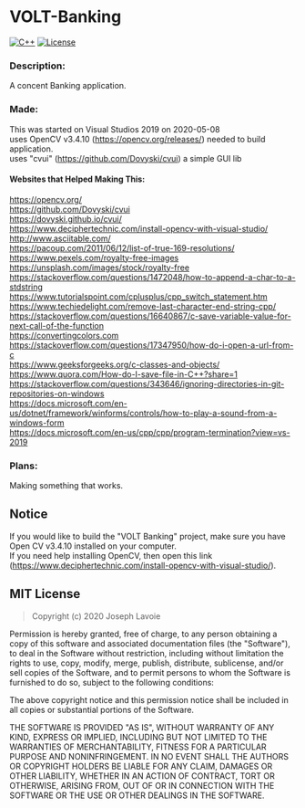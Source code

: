 # VOLT-Banking
[![C++](https://img.shields.io/badge/language-C%2B%2B-%23f34b7d.svg?style=plastic)](https://en.wikipedia.org/wiki/C%2B%2B)
[![License](https://img.shields.io/github/license/danielkrupinski/Osiris.svg?style=plastic)](LICENSE)

### Description:
A concent Banking application.

### Made:
This was started on Visual Studios 2019 on 2020-05-08  
uses OpenCV v3.4.10 (https://opencv.org/releases/) needed to build application.  
uses "cvui" (https://github.com/Dovyski/cvui) a simple GUI lib

#### Websites that Helped Making This:
https://opencv.org/  
https://github.com/Dovyski/cvui  
https://dovyski.github.io/cvui/  
https://www.deciphertechnic.com/install-opencv-with-visual-studio/  
http://www.asciitable.com/  
https://pacoup.com/2011/06/12/list-of-true-169-resolutions/  
https://www.pexels.com/royalty-free-images  
https://unsplash.com/images/stock/royalty-free  
https://stackoverflow.com/questions/1472048/how-to-append-a-char-to-a-stdstring  
https://www.tutorialspoint.com/cplusplus/cpp_switch_statement.htm  
https://www.techiedelight.com/remove-last-character-end-string-cpp/  
https://stackoverflow.com/questions/16640867/c-save-variable-value-for-next-call-of-the-function  
https://convertingcolors.com  
https://stackoverflow.com/questions/17347950/how-do-i-open-a-url-from-c  
https://www.geeksforgeeks.org/c-classes-and-objects/  
https://www.quora.com/How-do-I-save-file-in-C++?share=1  
https://stackoverflow.com/questions/343646/ignoring-directories-in-git-repositories-on-windows  
https://docs.microsoft.com/en-us/dotnet/framework/winforms/controls/how-to-play-a-sound-from-a-windows-form  
https://docs.microsoft.com/en-us/cpp/cpp/program-termination?view=vs-2019  

### Plans:
Making something that works.

## Notice
If you would like to build the "VOLT Banking" project, make sure you have Open CV v3.4.10 installed on your computer.  
If you need help installing OpenCV, then open this link (https://www.deciphertechnic.com/install-opencv-with-visual-studio/).

## MIT License

> Copyright (c) 2020 Joseph Lavoie

Permission is hereby granted, free of charge, to any person obtaining a copy
of this software and associated documentation files (the "Software"), to deal
in the Software without restriction, including without limitation the rights
to use, copy, modify, merge, publish, distribute, sublicense, and/or sell
copies of the Software, and to permit persons to whom the Software is
furnished to do so, subject to the following conditions:

The above copyright notice and this permission notice shall be included in all
copies or substantial portions of the Software.

THE SOFTWARE IS PROVIDED "AS IS", WITHOUT WARRANTY OF ANY KIND, EXPRESS OR
IMPLIED, INCLUDING BUT NOT LIMITED TO THE WARRANTIES OF MERCHANTABILITY,
FITNESS FOR A PARTICULAR PURPOSE AND NONINFRINGEMENT. IN NO EVENT SHALL THE
AUTHORS OR COPYRIGHT HOLDERS BE LIABLE FOR ANY CLAIM, DAMAGES OR OTHER
LIABILITY, WHETHER IN AN ACTION OF CONTRACT, TORT OR OTHERWISE, ARISING FROM,
OUT OF OR IN CONNECTION WITH THE SOFTWARE OR THE USE OR OTHER DEALINGS IN THE
SOFTWARE.
